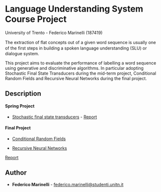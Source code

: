 # Language Understanding System Course Project

University of Trento - Federico Marinelli (187419)

The extraction of ﬂat concepts out of a given word sequence is usually one of the ﬁrst steps in building a spoken language understanding (SLU) or dialogue system.

This project aims to evaluate the performance of labelling a word sequence using generative and discriminative algorithms. In particular adopting Stochastic Final State Transducers during the mid-term project, Conditional Random Fields and Recursive Neural Networks during the final project.

## Description

#### Spring Project

* [Stochastic final state transducers](https://github.com/feedmari/Language-Understanding-System-Project/tree/master/mid_term_project) - [Report](https://github.com/feedmari/Language-Understanding-System-Project/blob/master/mid_term_project/report.pdf)


#### Final Project

* [Conditional Random Fields](https://github.com/feedmari/Language-Understanding-System-Project/tree/master/final_project/crf_final) 

* [Recursive Neural Networks](https://github.com/feedmari/Language-Understanding-System-Project/tree/master/final_project/rnn) 

[Report](https://github.com/feedmari/Language-Understanding-System-Project/blob/master/final_project/report_final.pdf)


## Author

* **Federico Marinelli** - [federico.marinelli@studenti.unitn.it](mailto:federico.marinelli@studenti.unitn.it)
